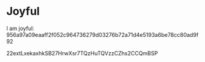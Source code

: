 # Joyful

I am joyful: 956a97a09eaaff2f052c964736279d03276b72a71d4e5193a6be78cc80ad9f92


22extLxekaxhkSB27HrwXsr7TQzHuTQVzzCZhs2CCQmBSP